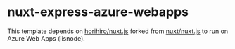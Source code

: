 # nuxt-express-azure-webapps

This template depends on [horihiro/nuxt.js](https://github.com/horihiro/nuxt.js) forked from [nuxt/nuxt.js](https://github.com/nuxt/nuxt.js) to run on Azure Web Apps (iisnode).
